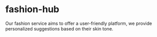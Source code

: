 # fashion-hub
Our fashion service aims to offer a user-friendly platform, we provide personalized suggestions based on their skin tone.
